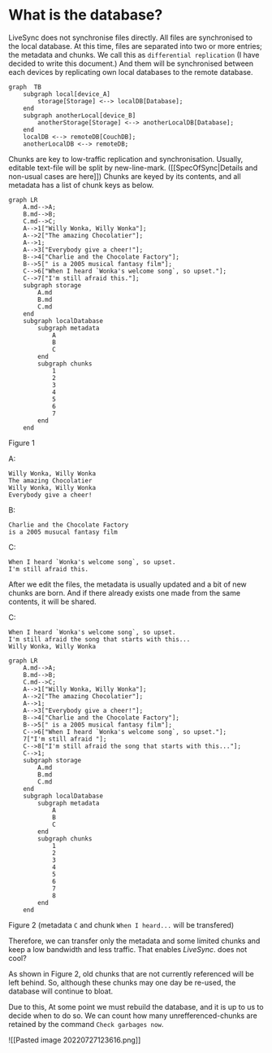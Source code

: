 # What is the database?

LiveSync does not synchronise files directly. All files are synchronised to the local database. At this time, files are separated into two or more entries; the metadata and chunks. We call this as `differential replication` (I have decided to write this document.)
And them will be synchronised between each devices by replicating own local databases to the remote database.


```mermaid
graph  TB
	subgraph local[device_A]
		storage[Storage] <--> localDB[Database];
	end
	subgraph anotherLocal[device_B]
		anotherStorage[Storage] <--> anotherLocalDB[Database];
	end
	localDB <--> remoteDB[CouchDB];
	anotherLocalDB <--> remoteDB;
```

Chunks are key to low-traffic replication and synchronisation. Usually, editable text-file will be split by new-line-mark. ([[SpecOfSync|Details and non-usual cases are here]])
Chunks are keyed by its contents, and all metadata has a list of chunk keys as below.

```mermaid
graph LR
	A.md-->A;
	B.md-->B;
	C.md-->C;
    A-->1["Willy Wonka, Willy Wonka"];  
    A-->2["The amazing Chocolatier"]; 
    A-->1; 
    A-->3["Everybody give a cheer!"];  
    B-->4["Charlie and the Chocolate Factory"];  
    B-->5[" is a 2005 musical fantasy film"];
    C-->6["When I heard `Wonka's welcome song`, so upset."];
    C-->7["I'm still afraid this."];
    subgraph storage
		A.md
		B.md
		C.md
	end
	subgraph localDatabase
		subgraph metadata
			A
			B
			C
		end
		subgraph chunks
			1
			2
			3
			4
			5
			6
			7
		end
	end
```
Figure 1

A: 
```
Willy Wonka, Willy Wonka
The amazing Chocolatier
Willy Wonka, Willy Wonka
Everybody give a cheer!
```

B:
```
Charlie and the Chocolate Factory
is a 2005 musucal fantasy film
```

C:
```
When I heard `Wonka's welcome song`, so upset.
I'm still afraid this.
```

After we edit the files, the metadata is usually updated and a bit of new chunks are born.
And if there already exists one made from the same contents, it will be shared.

C:
```
When I heard `Wonka's welcome song`, so upset.
I'm still afraid the song that starts with this...
Willy Wonka, Willy Wonka
```
```mermaid
graph LR
	A.md-->A;
	B.md-->B;
	C.md-->C;
    A-->1["Willy Wonka, Willy Wonka"];  
    A-->2["The amazing Chocolatier"]; 
    A-->1; 
    A-->3["Everybody give a cheer!"];  
    B-->4["Charlie and the Chocolate Factory"];  
    B-->5[" is a 2005 musical fantasy film"];
    C-->6["When I heard `Wonka's welcome song`, so upset."];
    7["I'm still afraid "];
    C-->8["I'm still afraid the song that starts with this..."];
    C-->1;
    subgraph storage
		A.md
		B.md
		C.md
	end
	subgraph localDatabase
		subgraph metadata
			A
			B
			C
		end
		subgraph chunks
			1
			2
			3
			4
			5
			6
			7
			8
		end
	end
```
Figure 2 (metadata `C` and chunk `When I heard...` will be transfered)

Therefore, we can transfer only the metadata and some limited chunks and keep a low bandwidth and less traffic. That enables *LiveSync*. does not cool?

As shown in Figure 2, old chunks that are not currently referenced will be left behind. So, although these chunks may one day be re-used, the database will continue to bloat.

Due to this, At some point we must rebuild the database, and it is up to us to decide when to do so. We can count how many unrefferenced-chunks are retained by the command  `Check garbages now`.

![[Pasted image 20220727123616.png]]
